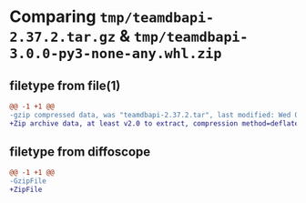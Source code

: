 # Comparing `tmp/teamdbapi-2.37.2.tar.gz` & `tmp/teamdbapi-3.0.0-py3-none-any.whl.zip`

## filetype from file(1)

```diff
@@ -1 +1 @@
-gzip compressed data, was "teamdbapi-2.37.2.tar", last modified: Wed Oct 18 11:02:49 2023, max compression
+Zip archive data, at least v2.0 to extract, compression method=deflate
```

## filetype from diffoscope

```diff
@@ -1 +1 @@
-GzipFile
+ZipFile
```

